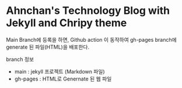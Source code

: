 # Ahnchan's Technology Blog with Jekyll and Chripy theme

Main Branch에 등록을 하면, Github action 이 동작하여 gh-pages branch에 generate 된 파일(HTML)을 배포한다. 

branch 정보
- main : jekyll 프로젝트 (Markdown 파일)
- gh-pages : HTML로 Genernate 된 웹 파일